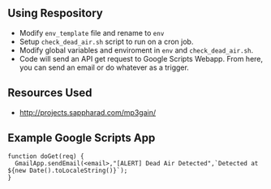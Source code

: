 ## Using Respository

- Modify `env_template` file and rename to `env`
- Setup `check_dead_air.sh` script to run on a cron job.
- Modify global variables and enviroment in `env` and `check_dead_air.sh`.
- Code will send an API get request to Google Scripts Webapp. From here, you can send an email or do whatever as a trigger.

## Resources Used

- http://projects.sappharad.com/mp3gain/

## Example Google Scripts App

```
function doGet(req) {
  GmailApp.sendEmail(<email>,"[ALERT] Dead Air Detected",`Detected at ${new Date().toLocaleString()}`);
}
```

